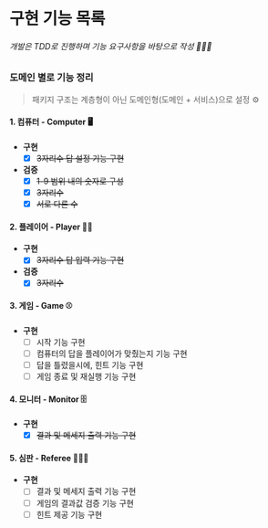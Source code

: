 # 구현 기능 목록
###### 개발은 TDD로 진행하며 기능 요구사항을 바탕으로 작성 🧑🏻‍💻



### 도메인 별로 기능 정리 
> 패키지 구조는 계층형이 아닌 도메인형(도메인 + 서비스)으로 설정 ⚙️


#### 1. 컴퓨터 - Computer 🖥

* **구현**
  - [X] ~~3자리수 답 설정 기능 구현~~

* **검증** 
  - [X] ~~1-9 범위 내의 숫자로 구성~~   
  - [X] ~~3자리수~~       
  - [X] ~~서로 다른 수~~  

#### 2. 플레이어 - Player 🙋🏻

* **구현**
  - [X] ~~3자리수 답 입력 기능 구현~~ 

* **검증**
  - [X] ~~3자리수~~
 
#### 3. 게임 - Game ⚾️

* **구현**
  - [ ] 시작 기능 구현
  - [ ] 컴퓨터의 답을 플레이어가 맞췄는지 기능 구현 
  - [ ] 답을 틀렸을시에, 힌트 기능 구현 
  - [ ] 게임 종료 및 재실행 기능 구현

#### 4. 모니터 - Monitor 🗄

* **구현**
  - [X] ~~결과 및 메세지 출력 기능 구현~~ 

#### 5. 심판 - Referee 🧑🏻‍⚖️

* **구현**
  - [ ] 결과 및 메세지 출력 기능 구현
  - [ ] 게임의 결과값 검증 기능 구현 
  - [ ] 힌트 제공 기능 구현
